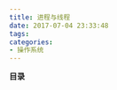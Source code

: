 ```yaml
---
title: 进程与线程
date: 2017-07-04 23:33:48
tags:
categories:
- 操作系统
---
```


__目录__

<!-- toc -->
<!--more-->
